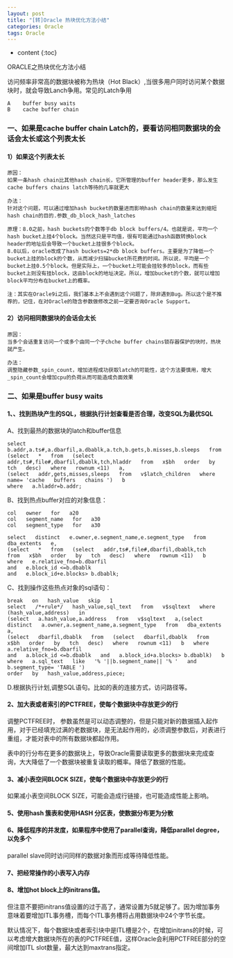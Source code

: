 ```yaml
---
layout: post
title: "[转]Oracle 热块优化方法小结"
categories: Oracle
tags: Oracle
---
```


* content
{:toc}


ORACLE之热块优化方法小结

访问频率非常高的数据块被称为热块（Hot Black）,当很多用户同时访问某个数据块时，就会导致Lanch争用。常见的Latch争用

	A    buffer busy waits
	B    cache buffer chain





### 一、如果是cache buffer  chain  Latch的，要看访问相同数据块的会话会太长或这个列表太长

#### 1）如果这个列表太长

	原因：
	如果一条hash chain比其他hash chain长，它所管理的buffer header更多，那么发生cache buffers chains latch等待的几率就更大

	办法：
	针对这个问题，可以通过增加hash bucket的数量进而影响hash chain的数量来达到缩短hash chain的目的.参数_db_block_hash_latches

	原理：8.0之前，hash buckets的个数等于db block buffers/4。也就是说，平均一个hash bucket上挂4个block。当然这只是平均值，很有可能通过hash函数转换block header的地址后会导致一个bucket上挂很多个block。
	8.0以后，oracle改成了hash buckets=2*db block buffers。主要是为了降低一个bucket上挂的block的个数，从而减少扫描bucket所花费的时间。所以说，平均是一个bucket上挂0.5个block。但是实际上，一个bucket上可能会挂较多的block，而有些bucket上则没有挂block，这由block的地址决定。所以，增加bucket的个数，就可以增加block平均分布在bucket上的概率。

	注：其实在Oracle9i之后，我们基本上不会遇到这个问题了，除非遇到Bug。所以这个是不推荐的，记住，在对Oracle的隐含参数做修改之前一定要咨询Oracle Support。

#### 2）访问相同数据块的会话会太长

	原因：
	当多个会话重复访问一个或多个由同一个子chche buffer chains锁存器保护的块时，热块就产生。

	办法：
	调整隐藏参数_spin_count，增加进程成功获取latch的可能性，这个方法要慎用，增大_spin_count会增加cpu的负荷从而可能造成负面效果


### 二、如果是buffer busy waits

#### 1、、找到热块产生的SQL，根据执行计划查看是否合理，改变SQL为最优SQL

A、找到最热的数据块的latch和buffer信息

	select   b.addr,a.ts#,a.dbarfil,a.dbablk,a.tch,b.gets,b.misses,b.sleeps   from   
	(select   *   from   (select   addr,ts#,file#,dbarfil,dbablk,tch,hladdr   from   x$bh   order   by   tch   desc)   where   rownum <11)   a,
	(select   addr,gets,misses,sleeps   from   v$latch_children   where   name= 'cache   buffers   chains ')   b
	where   a.hladdr=b.addr;

B、找到热点buffer对应的对象信息：

	col   owner   for   a20
	col   segment_name   for   a30
	col   segment_type   for   a30

	select   distinct   e.owner,e.segment_name,e.segment_type   from   dba_extents   e,   
	(select   *   from   (select   addr,ts#,file#,dbarfil,dbablk,tch   from   x$bh   order   by   tch   desc)   where   rownum <11)   b
	where   e.relative_fno=b.dbarfil
	and   e.block_id <=b.dbablk
	and   e.block_id+e.blocks> b.dbablk;

C、找到操作这些热点对象的sql语句：

	break   on   hash_value   skip   1
	select   /*+rule*/   hash_value,sql_text   from   v$sqltext   where   (hash_value,address)   in   
	(select   a.hash_value,a.address   from   v$sqltext   a,(select   distinct   a.owner,a.segment_name,a.segment_type   from   dba_extents   a,
	(select   dbarfil,dbablk   from   (select   dbarfil,dbablk   from   x$bh   order   by   tch   desc)   where   rownum <11)   b   where   a.relative_fno=b.dbarfil
	and   a.block_id <=b.dbablk   and   a.block_id+a.blocks> b.dbablk)   b
	where   a.sql_text   like   '% '||b.segment_name|| '% '   and   b.segment_type= 'TABLE ')
	order   by   hash_value,address,piece;

D.根据执行计划,调整SQL语句。比如的表的连接方式，访问路径等。

#### 2、加大表或者索引的PCTFREE，使每个数据块中存放更少的行

调整PCTFREE时， 参数虽然是可以动态调整的，但是只能对新的数据插入起作用，对于已经填充过满的老数据块，是无法起作用的，必须调整参数后，对表进行重组，才能对表中的所有数据块都起作用。

表中的行分布在更多的数据块上，导致Oracle需要读取更多的数据块来完成查询，大大降低了一个数据块被重复读取的概率。降低了数据的性能。

#### 3、减小表空间BLOCK SIZE，使每个数据块中存放更少的行
如果减小表空间BLOCK SIZE，可能会造成行链接，也可能造成性能上影响。

#### 5、使用hash 簇表和使用HASH 分区表，使数据分布更为分散

#### 6、降低程序的并发度，如果程序中使用了parallel查询，降低parallel degree，以免多个

   parallel slave同时访问同样的数据对象而形成等待降低性能。

#### 7、把经常操作的小表写入内存

#### 8、增加hot block上的initrans值。

但注意不要把initrans值设置的过于高了，通常设置为5就足够了。因为增加事务意味着要增加ITL事务槽，而每个ITL事务槽将占用数据块中24个字节长度。

默认情况下，每个数据块或者索引块中是ITL槽是2个，在增加initrans的时候，可以考虑增大数据块所在的表的PCTFREE值，这样Oracle会利用PCTFREE部分的空间增加ITL slot数量，最大达到maxtrans指定。





